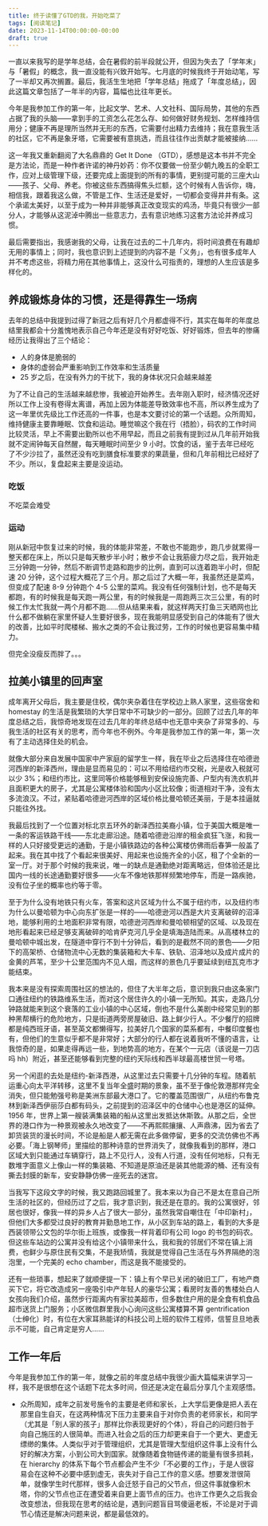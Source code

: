 ```yaml
---
title: 终于读懂了GTD的我，开始吃菜了
tags: [阅读笔记]
date: 2023-11-14T00:00:00-00:00
draft: true
---
```


一直以来我写的是学年总结，会在暑假的前半段就公开，但因为失去了「学年末」与「暑假」的概念，我一直没能有兴致开始写。七月底的时候我终于开始动笔，写了一半却又再次搁置。最后，我活生生地把「学年总结」拖成了「年度总结」，因此这篇文章包括了一年半的内容，篇幅也比往年更长。

今年是我参加工作的第一年，比起文学、艺术、人文社科、国际局势，其他的东西占据了我的头脑——拿到手的工资怎么花怎么存、如何做好财务规划、怎样维持信用分；健康不再是理所当然并无形的东西，它需要付出精力去维持；我在意我生活的社区，它不再是象牙塔，它需要被有意挑选，而且往往作出贡献才能被接纳……

这一年我又重新翻阅了大名鼎鼎的 Get It Done （GTD），感想是这本书并不完全是方法论，而是一种作者许诺的神丹妙药：你不仅要做一份至少朝九晚五的全职工作，应对上级管理下级，还要完成上面提到的所有的事情，更别提可能的三座大山——孩子、父母、养老。你被这些东西搞得焦头烂额，这个时候有人告诉你，嗨，相信我，跟着我这么做，不管是工作、生活还是爱好，一切都会变得井井有条。这个承诺太美好，以至于成为一种并非能够真正改变现实的鸡汤，毕竟只有很少一部分人，才能够从这泥淖中腾出一些意志力，去有意识地练习这套方法论并养成习惯。

最后需要指出，我感谢我的父母，让我在过去的二十几年内，将时间浪费在有趣却无用的事情上；同时，我也意识到上述提到的内容不是「义务」，也有很多成年人并不考虑这些，将精力用在其他事情上，这没什么可指责的，理想的人生应该是多样化的。

<!--truncate-->

## 养成锻炼身体的习惯，还是得靠生一场病

去年的总结中我提到过得了新冠之后有好几个月都虚得不行，其实在每年的年度总结里我都会十分羞愧地表示自己今年还是没有好好吃饭、好好锻炼，但去年的惨痛经历让我得出了三个结论：

- 人的身体是脆弱的
- 身体的虚弱会严重影响到工作效率和生活质量
- 25 岁之后，在没有外力的干扰下，我的身体状况只会越来越差

为了不让自己的生活越来越悲惨，我被迫开始养生。去年刚入职时，经济情况还好所以工作上没有卷得太离谱，再加上因为体能差导致效率也不高，所以养生成为了这一年里优先级比工作还高的一件事，也是本文要讨论的第一个话题。众所周知，维持健康主要靠睡眠、饮食和运动。睡觉嘛这个我在行（捂脸），码农的工作时间比较灵活，早上不需要出勤所以也不用早起，而且之前我有提到过从几年前开始我就不定闹钟每天自然醒，每天睡眠时间至少 9 小时。饮食的话，鉴于去年已经吃了不少沙拉了，虽然还没有吃到膳食标准要求的果蔬量，但和几年前相比已经好了不少。所以，复盘起来主要是没运动。

### 吃饭

不吃菜会难受

### 运动

刚从新冠中恢复过来的时候，我的体能非常差，不敢也不能跑步，跑几步就累得一整天都在床上，所以只是每天散步半小时；散步不会让我筋疲力尽之后，我开始走三分钟跑一分钟，然后不断调节走路和跑步的比例，直到可以连着跑半小时，但配速 20 分钟，这个过程大概花了三个月。那之后过了大概一年，我虽然还是菜鸡，但变成了配速 8-9 分钟跑个 4-5 公里的菜鸡。我没有任何强制计划，也不是每天都跑，有的时候我是每天跑一两公里，有的时候我是一周跑两三次三公里，有的时候工作太忙我就一两个月都不跑……但从结果来看，就这样两天打鱼三天晒网也比什么都不做躺在家里怀疑人生要好很多，现在我能明显感受到自己的体能有了很大的改善，比如平时爬楼梯、搬水之类的不会让我过劳，工作的时候也更容易集中精力。

但完全没瘦反而胖了。。。

## 拉美小镇里的回声室

成年离开父母后，我主要是住校，偶尔夹杂着住在学校边上熟人家里，这些宿舍和 homestay 的生活是我繁琐的大学日常中不可缺少的一部分。回顾了过去几年的年度总结之后，我惊奇地发现在过去几年的年终总结中也无意中夹杂了非常多的、与我生活的社区有关的思考，而今年也不例外。今年是我参加工作的第一年，第一次有了主动选择住处的机会。

就像大部分来自发展中国家中产家庭的留学生一样，我在毕业之后选择住在哈德逊河西岸的新泽西州，理由是显而易见的：可以不用给纽约市交税，光是收入税就可以少 3%；和纽约市比，这里同等价格能够租到安保设施完善、户型内有洗衣机并且面积更大的房子，尤其是公寓楼体验和国内小区比较像；街道相对干净，没有太多流浪汉。不过，紧贴着哈德逊河西岸的区域价格比曼哈顿还美丽，于是本挂逼就只能往外找。

我最后找到了一个位置对标北京五环外的新泽西拉美裔小镇，位于美国大概是唯一一条的客运铁路干线——东北走廊沿途。随着哈德逊沿岸的租金疯狂飞涨，和我一样的人只好接受更远的通勤，于是小镇铁路边的各种公寓楼仿佛雨后春笋一般盖了起来。我在其中找了个看起来很美好、用起来也设施齐全的小区，租了个全新的一室一厅。对于那个时候的我来说，唯一的缺点是通勤绝对距离略远，但体验还是比国内一线的长途通勤要好很多——火车不像地铁那样频繁地停车，而是一路疾驰，没有位子坐的概率也约等于零。

至于为什么没有地铁只有火车，答案和这片区域为什么不属于纽约市，以及纽约市为什么以曼哈顿为中心向东扩张是一样的——哈德逊河以西是大片支离破碎的沼泽地，能够利用的土地面积非常有限，哈德逊河西岸和曼哈顿相望的区域、以及现在地形看起来已经足够支离破碎的哈肯萨克河几乎全是填海造陆而来。从高楼林立的曼哈顿中城出发，在隧道中穿行不到十分钟后，看到的是截然不同的景色——夕阳下的高架桥、仓储物流中心无数的集装箱和大卡车、铁轨、沼泽地以及成片成片的金黄的芦苇，至少十公里范围内不见人烟，而这样的景色几乎要延续到纽瓦克市才能结束。

我本来是没有探索周围社区的想法的，但住了大半年之后，意识到我只由这条家门口通往纽约的铁路维系生活，而对这个居住许久的小镇一无所知。其实，走路几分钟路就能来到这个衰落的工业小镇的中心区域，倒也不是什么美剧中经常见到的那种黑帮横行的危险地方，只是街道两旁房屋破旧、路上鲜少行人。不少餐厅的招牌都是纯西班牙语，甚至英文都懒得写，拉美好几个国家的菜系都有，中餐印度餐也有，但他们的生意似乎都不是非常好；大部分的行人都在说着我听不懂的语言，让我惊奇的是，如果走得再远一些，到地势高的地方，在某个一元店（该说是一刀店吗 hh）附近，甚至还能够看到完整的纽约天际线和西半球最高楼世贸一号塔。

另一个闲逛的去处是纽约-新泽西港，从这里过去只需要十几分钟的车程。随着航运重心向太平洋转移，这里不复当年全盛时期的景象，虽不至于像伦敦港那样完全消失，但只能勉强号称是美洲东部最大港口了。它的覆盖范围很广，从纽约布鲁克林到新泽西伊丽莎白都有码头，之前提到的沼泽区中的仓储中心也是港区的延伸。1956 年，世界上第一艘装满集装箱的船从这里出发抵达休斯敦。从那之后，全世界的港口作为一种景观被永久地改变了——不再熙熙攘攘、人声鼎沸，因为省去了卸货装货的漫长时间，不论是船是人都无需在此多做停留，更多的交流仿佛也不再必要。「海上钢琴师」里描绘的那种诗意的世界消失了，就像我看到的那样，港口区域大到只能通过车辆穿行，路上不见行人，没有人行道，没有任何地标，只有无数堆字面意义上像山一样的集装箱、不知道是原油还是装其他能源的桶、还有没有撕去封膜的新车，安安静静仿佛一座死去的迷宫。

当我写下这段文字的时候，我又跑路回城里了。我本来以为自己不是太在意自己所生活的社区的，但经历过了之后，我才意识到，我还是在意的。我的公寓很好，邻居也很好，像我一样的异乡人占了很大一部分，虽然我常自嘲住在「中印新村」，但他们大多都受过良好的教育并勤恳地工作，从小区到车站的路上，看到的大多是西装领带公文包的华尔街上班族，或像我一样背着印有公司 logo 的书包的码农。但这些车站边的公寓并没有给这个小镇带来什么，我和我的邻居们不常在镇上消费，也鲜少与原住民有交集，不是我矫情，我就是觉得自己生活在与外界隔绝的泡泡里，一个完美的 echo chamber，而这是我不能接受的。

还有一些琐事，想起来了就顺便提一下：镇上有个早已关闭的破旧工厂，有地产商买下它，将它改造成另一座吸引中产年轻人的豪华公寓；看房时友善的售楼处白人女孩向我们介绍，虽然步行距离内有家拉美超市，但多数住户用的是全食有机食品超市送货上门服务；小区微信群里我小心询问这些公寓楼算不算 gentrification（士绅化）时，有位在大家耳熟能详的科技公司上班的软件工程师，信誓旦旦地表示不可能，自己肯定是穷人……

## 工作一年后

今年是我参加工作的第一年，就像之前的年度总结中我很少画大篇幅来讲学习一样，我不是很想在这个话题下花太多时间，但还是决定在最后分享几个主观感悟。

- 众所周知，成年之前发号施令的主要是老师和家长，上大学后更像是把人丢在那里自生自灭，在这两种情况下压力主要来自于对你负责的老师家长，和同学（尤其是「别人家的孩子」那样比你表现更好的个体），将自己的问题归咎于向自己施压的人很简单。而进入社会之后的压力却更来自于一个更大、更虚无缥缈的集体。人类似乎对于管理组织，尤其是管理大型组织这件事上没有什么好的解决方案，小到公司大到国家。就像随着食物链传递的能量有很多损耗，在 hierarchy 的体系下每个节点都会产生不少「不必要的工作」，于是人很容易会在这种不必要中感到虚无，丧失对于自己工作的意义感。想要发泄很简单，就像学生时代那样，很多人会迁怒于自己的父节点，但这件事就像积木塔，你的父节点也正在遭受着来自更上面节点的压力。也许工作更久之后我会改变想法，但我现在思考的结论是，遇到问题盲目骂傻逼老板，不论是对于调节心情还是解决问题来说，都是最低效的。
